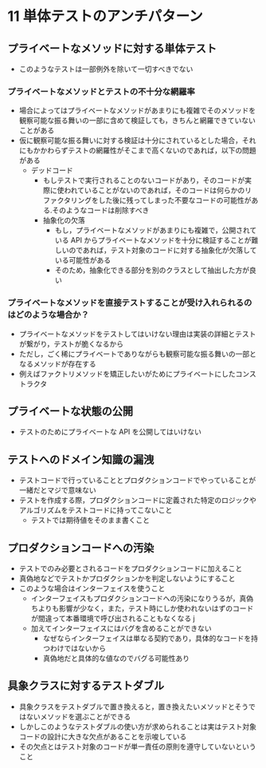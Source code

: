 # 11 単体テストのアンチパターン

## プライベートなメソッドに対する単体テスト

-   このようなテストは一部例外を除いて一切すべきでない

### プライベートなメソッドとテストの不十分な網羅率

-   場合によってはプライベートなメソッドがあまりにも複雑でそのメソッドを観察可能な振る舞いの一部に含めて検証しても，きちんと網羅できていないことがある
-   仮に観察可能な振る舞いに対する検証は十分にされているとした場合，それにもかかわらずテストの網羅性がそこまで高くないのであれば，以下の問題がある
    -   デッドコード
        -   もしテストで実行されることのないコードがあり，そのコードが実際に使われていることがないのであれば，そのコードは何らかのリファクタリングをした後に残ってしまった不要なコードの可能性がある.そのようなコードは削除すべき
        -   抽象化の欠落
            -   もし，プライベートなメソッドがあまりにも複雑で，公開されている API からプライベートなメソッドを十分に検証することが難しいのであれば，テスト対象のコードに対する抽象化が欠落している可能性がある
            -   そのため，抽象化できる部分を別のクラスとして抽出した方が良い

### プライベートなメソッドを直接テストすることが受け入れられるのはどのような場合か？

-   プライベートなメソッドをテストしてはいけない理由は実装の詳細とテストが繋がり，テストが脆くなるから
-   ただし，ごく稀にプライベートでありながらも観察可能な振る舞いの一部となるメソッドが存在する
-   例えばファクトリメソッドを矯正したいがためにプライベートにしたコンストラクタ

## プライベートな状態の公開

-   テストのためにプライベートな API を公開してはいけない

## テストへのドメイン知識の漏洩

-   テストコードで行っていることとプロダクションコードでやっていることが一緒だとマジで意味ない
-   テストを作成する際，プロダクションコードに定義された特定のロジックやアルゴリズムをテストコードに持ってこないこと
    -   テストでは期待値をそのまま書くこと

## プロダクションコードへの汚染

-   テストでのみ必要とされるコードをプロダクションコードに加えること
-   真偽地などでテストかプロダクションかを判定しないようにすること
-   このような場合はインターフェイスを使うこと
    -   インターフェイスもプロダクションコードへの汚染になりうるが，真偽ちよりも影響が少なく，また，テスト時にしか使われないはずのコードが間違って本番環境で呼び出されることもなくなる j
    -   加えてインターフェイスにはバグを含めることができない
        -   なぜならインターフェイスは単なる契約であり，具体的なコードを持つわけではないから
        -   真偽地だと具体的な値なのでバグる可能性あり

## 具象クラスに対するテストダブル

-   具象クラスをテストダブルで置き換えると，置き換えたいメソッドとそうではないメソッドを選ぶことができる
-   しかしこのようなテストダブルの使い方が求められることは実はテスト対象コードの設計に大きな欠点があることを示唆している
-   その欠点とはテスト対象のコードが単一責任の原則を遵守していないということ
